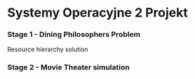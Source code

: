 # Systemy Operacyjne 2 Projekt
### Stage 1 - Dining Philosophers Problem
Resource hierarchy solution
### Stage 2 - Movie Theater simulation
